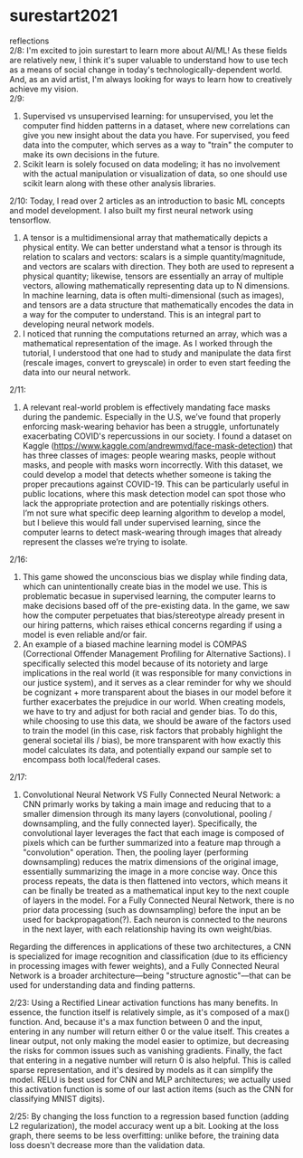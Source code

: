 # surestart2021
reflections  
2/8: I'm excited to join surestart to learn more about AI/ML! As these fields are relatively new, I think it's super valuable to understand how to use tech as a means of social change in today's technologically-dependent world. And, as an avid artist, I'm always looking for ways to learn how to creatively achieve my vision.   
2/9: 
1. Supervised vs unsupervised learning: for unsupervised, you let the computer find hidden patterns in a dataset, where new correlations can give you new insight about the data you have. For supervised, you feed data into the computer, which serves as a way to "train" the computer to make its own decisions in the future.   
2. Scikit learn is solely focused on data modeling; it has no involvement with the actual manipulation or visualization of data, so one should use scikit learn along with these other analysis libraries.  

2/10: Today, I read over 2 articles as an introduction to basic ML concepts and model development. I also built my first neural network using tensorflow.   
1. A tensor is a multidimensional array that mathematically depicts a physical entity. We can better understand what a tensor is through its relation to scalars and vectors: scalars is a simple quantity/magnitude, and vectors are scalars with direction. They both are used to represent a physical quantity; likewise, tensors are essentially an array of multiple vectors, allowing mathematically representing data up to N dimensions. In machine learning, data is often multi-dimensional (such as images), and tensors are a data structure that mathematically encodes the data in a way for the computer to understand. This is an integral part to developing neural network models.   
2. I noticed that running the computations returned an array, which was a mathematical representation of the image. As I worked through the tutorial, I understood that one had to study and manipulate the data first (rescale images, convert to greyscale) in order to even start feeding the data into our neural network.  

2/11:
1. A relevant real-world problem is effectively mandating face masks during the pandemic. Especially in the U.S, we’ve found that properly enforcing mask-wearing behavior has been a struggle, unfortunately exacerbating COVID's repercussions in our society.  I found a dataset on Kaggle (https://www.kaggle.com/andrewmvd/face-mask-detection)  that has three classes of images: people wearing masks, people without masks, and people with masks worn incorrectly. With this dataset, we could develop a model that detects whether someone is taking the proper precautions against COVID-19. This can be particularly useful in public locations, where this mask detection model can spot those who lack the appropriate protection and are potentially riskings others.  
I’m not sure what specific deep learning algorithm to develop a model, but I believe this would fall under supervised learning, since the computer learns to detect mask-wearing through images that already represent the classes we’re trying to isolate. 

2/16:
1. This game showed the unconscious bias we display while finding data, which can unintentionally create bias in the model we use. This is problematic becasue in supervised learning, the computer learns to make decisions based off of the pre-existing data. In the game, we saw how the computer perpetuates that bias/stereotype already present in our hiring patterns, which raises ethical concerns regarding if using a model is even reliable and/or fair. 
2. An example of a biased machine learning model is COMPAS (Correctional Offender Management Profiling for Alternative Sactions). I specifically selected this model because of its notoriety and large implications in the real world (it was responsible for many convictions in our justice system), and it serves as a clear reminder for why we should be cognizant + more transparent about the biases in our model before it further exacerbates the prejudice in our world. When creating models, we have to try and adjust for both racial and gender bias. To do this, while choosing to use this data, we should be aware of the factors used to train the model (in this case, risk factors that probably highlight the general societal ills / bias), be more transparent with how exactly this model calculates its data, and potentially expand our sample set to encompass both local/federal cases. 

2/17:
1. Convolutional Neural Network VS Fully Connected Neural Network: a CNN primarly works by taking a main image and reducing that to a smaller dimension through its many layers (convolutional, pooling / downsampling, and the fully connected layer). Specifically, the convolutional layer leverages the fact that each image is composed of pixels which can be further summarized into a feature map through a "convolution" operation. Then, the pooling layer (performing downsampling)  reduces the matrix dimensions of the original image, essentially summarizing the image in a more concise way. Once this process repeats, the data is then flattened into vectors, which means it can be finally be treated as a mathematical input key to the next couple of layers in the model. For a Fully Connected Neural Network, there is no prior data processing (such as downsampling) before the input an be used for backpropagation(?). Each neuron is connected to the neurons in the next layer, with each relationship having its own weight/bias.   

Regarding the differences in applications of these two architectures, a CNN is specialized for image recognition and classification (due to its efficiency in processing images with fewer weights), and a Fully Connected Neural Network is a broader architecture––being "structure agnostic"––that can be used for understanding data and finding patterns. 

2/23:
Using a Rectified Linear activation functions has many benefits. In essence, the function itself is relatively simple, as it's composed of a max() function. And, because it's a max function between 0 and the input, entering in any number will return either 0 or the value itself. This creates a linear output, not only making the model easier to optimize, but decreasing the risks for common issues such as vanishing gradients. Finally, the fact that entering in a negative number will return 0 is also helpful. This is called sparse representation, and it's desired by models as it can simplify the model. RELU is best used for CNN and MLP architectures; we actually used this activation function is some of our last action items (such as the CNN for classifying MNIST digits).  

2/25:
By changing the loss function to a regression based function (adding L2 regularization), the model accuracy went up a bit. Looking at the loss graph, there seems to be less overfitting: unlike before, the training data loss doesn't decrease more than the validation data. 
